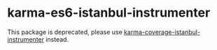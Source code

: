 # karma-es6-istanbul-instrumenter

This package is deprecated, please use [karma-coverage-istanbul-instrumenter](https://github.com/monounity/karma-coverage-istanbul-instrumenter) instead.
